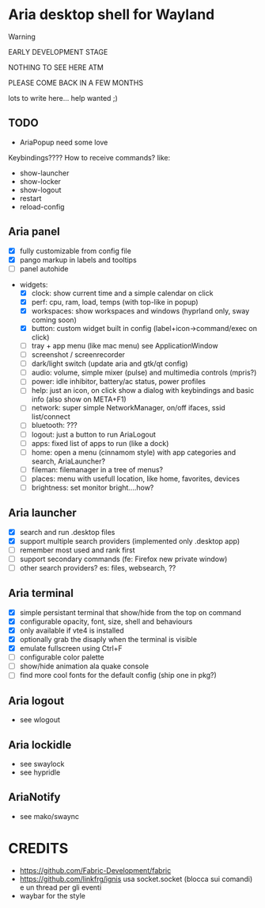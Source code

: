 Aria desktop shell for Wayland
==============================

> [!WARNING]
> 
> EARLY DEVELOPMENT STAGE
> 
> NOTHING TO SEE HERE ATM
> 
> PLEASE COME BACK IN A FEW MONTHS



lots to write here... help wanted ;)

TODO
----
* AriaPopup need some love

Keybindings????
How to receive commands? like:
 - show-launcher
 - show-locker
 - show-logout
 - restart
 - reload-config
 
Aria panel
----------
 * [x] fully customizable from config file
 * [x] pango markup in labels and tooltips
 * [ ] panel autohide
 * widgets:
   * [x] clock: show current time and a simple calendar on click
   * [x] perf: cpu, ram, load, temps  (with top-like in popup)
   * [x] workspaces: show workspaces and windows (hyprland only, sway coming soon)
   * [x] button: custom widget built in config (label+icon->command/exec on click)
   * [ ] tray + app menu (like mac menu) see ApplicationWindow
   * [ ] screenshot / screenrecorder
   * [ ] dark/light switch (update aria and gtk/qt config)
   * [ ] audio: volume, simple mixer (pulse) and multimedia controls (mpris?)
   * [ ] power: idle inhibitor, battery/ac status, power profiles
   * [ ] help: just an icon, on click show a dialog with keybindings and basic info
          (also show on META+F1)
   * [ ] network: super simple NetworkManager, on/off ifaces, ssid list/connect
   * [ ] bluetooth: ???
   * [ ] logout: just a button to run AriaLogout
   * [ ] apps: fixed list of apps to run (like a dock)
   * [ ] home: open a menu (cinnamom style) with app categories and search, AriaLauncher?
   * [ ] fileman: filemanager in a tree of menus?
   * [ ] places: menu with usefull location, like home, favorites, devices
   * [ ] brightness: set monitor bright....how?

Aria launcher
-------------
- [x] search and run .desktop files
- [x] support multiple search providers (implemented only .desktop app)
- [ ] remember most used and rank first
- [ ] support secondary commands (fe: Firefox new private window)
- [ ] other search providers? es: files, websearch, ??

Aria terminal
-------------
- [x] simple persistant terminal that show/hide from the top on command
- [x] configurable opacity, font, size, shell and behaviours
- [x] only available if vte4 is installed
- [x] optionally grab the disaply when the terminal is visible
- [x] emulate fullscreen using Ctrl+F
- [ ] configurable color palette
- [ ] show/hide animation ala quake console
- [ ] find more cool fonts for the default config (ship one in pkg?)

Aria logout
-----------
- see wlogout

Aria lockidle
-------------
- see swaylock
- see hypridle

AriaNotify
----------
- see mako/swaync


CREDITS
=======
- https://github.com/Fabric-Development/fabric
- https://github.com/linkfrg/ignis  usa socket.socket (blocca sui comandi) e un thread per gli eventi
- waybar for the style